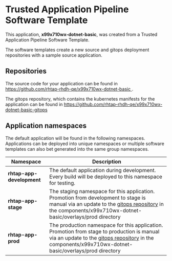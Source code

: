 # Trusted Application Pipeline Software Template

This application, **x99x710wx-dotnet-basic**, was created from a Trusted Application Pipeline Software Template.

The software templates create a new source and gitops deployment repositories with a sample source application. 

## Repositories

The source code for your application can be found in [https://github.com/rhtap-rhdh-qe/x99x710wx-dotnet-basic ](https://github.com/rhtap-rhdh-qe/x99x710wx-dotnet-basic ).
 
The gitops repository, which contains the kubernetes manifests for the application can be found in 
[https://github.com/rhtap-rhdh-qe/x99x710wx-dotnet-basic-gitops ](https://github.com/rhtap-rhdh-qe/x99x710wx-dotnet-basic-gitops ) 

## Application namespaces 

The default application will be found in the following namespaces. Applications can be deployed into unique namespaces or multiple software templates can also bet generated into the same group namespaces.  

|  Namespace   |  Description   |  
| -------- | -------- |   
| **rhtap-app-development** | The default application during development. Every build will be deployed to this namespace for testing. | 
| **rhtap-app-stage** | The staging namespace for this application. Promotion from development to stage is manual via an update to the [gitops repository](https://github.com/rhtap-rhdh-qe/x99x710wx-dotnet-basic-gitops ) in the components/x99x710wx-dotnet-basic/overlays/prod directory |  
| **rhtap-app-prod** | The production namespace for this application. Promotion from stage to production is manual via an update to the [gitops repository](https://github.com/rhtap-rhdh-qe/x99x710wx-dotnet-basic-gitops ) in the components/x99x710wx-dotnet-basic/overlays/prod directory | 
